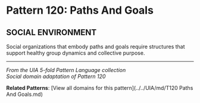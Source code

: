 # Pattern 120: Paths And Goals

## SOCIAL ENVIRONMENT

Social organizations that embody paths and goals require structures that support healthy group dynamics and collective purpose.

---

*From the UIA 5-fold Pattern Language collection*  
*Social domain adaptation of Pattern 120*

**Related Patterns**: [View all domains for this pattern](../../UIA/md/T120 Paths And Goals.md)
